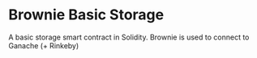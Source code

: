 # Brownie Basic Storage
A basic storage smart contract in Solidity. Brownie is used to connect to Ganache (+ Rinkeby)
